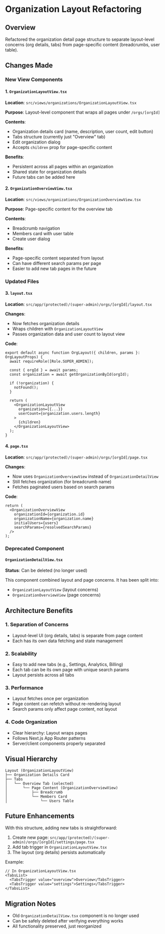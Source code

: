 # Organization Layout Refactoring

## Overview

Refactored the organization detail page structure to separate layout-level concerns (org details, tabs) from page-specific content (breadcrumbs, user table).

## Changes Made

### New View Components

#### 1. `OrganizationLayoutView.tsx`
**Location**: `src/views/organizations/OrganizationLayoutView.tsx`

**Purpose**: Layout-level component that wraps all pages under `/orgs/[orgId]`

**Contents**:
- Organization details card (name, description, user count, edit button)
- Tabs structure (currently just "Overview" tab)
- Edit organization dialog
- Accepts `children` prop for page-specific content

**Benefits**:
- Persistent across all pages within an organization
- Shared state for organization details
- Future tabs can be added here

#### 2. `OrganizationOverviewView.tsx`
**Location**: `src/views/organizations/OrganizationOverviewView.tsx`

**Purpose**: Page-specific content for the overview tab

**Contents**:
- Breadcrumb navigation
- Members card with user table
- Create user dialog

**Benefits**:
- Page-specific content separated from layout
- Can have different search params per page
- Easier to add new tab pages in the future

### Updated Files

#### 3. `layout.tsx`
**Location**: `src/app/(protected)/(super-admin)/orgs/[orgId]/layout.tsx`

**Changes**:
- Now fetches organization details
- Wraps children with `OrganizationLayoutView`
- Passes organization data and user count to layout view

**Code**:
```tsx
export default async function OrgLayout({ children, params }: OrgLayoutProps) {
  await requireRole([Role.SUPER_ADMIN]);
  
  const { orgId } = await params;
  const organization = await getOrganizationById(orgId);
  
  if (!organization) {
    notFound();
  }
  
  return (
    <OrganizationLayoutView
      organization={{...}}
      userCount={organization.users.length}
    >
      {children}
    </OrganizationLayoutView>
  );
}
```

#### 4. `page.tsx`
**Location**: `src/app/(protected)/(super-admin)/orgs/[orgId]/page.tsx`

**Changes**:
- Now uses `OrganizationOverviewView` instead of `OrganizationDetailView`
- Still fetches organization (for breadcrumb name)
- Fetches paginated users based on search params

**Code**:
```tsx
return (
  <OrganizationOverviewView
    organizationId={organization.id}
    organizationName={organization.name}
    initialUsers={users}
    searchParams={resolvedSearchParams}
  />
);
```

### Deprecated Component

#### `OrganizationDetailView.tsx`
**Status**: Can be deleted (no longer used)

This component combined layout and page concerns. It has been split into:
- `OrganizationLayoutView` (layout concerns)
- `OrganizationOverviewView` (page concerns)

## Architecture Benefits

### 1. **Separation of Concerns**
- Layout-level UI (org details, tabs) is separate from page content
- Each has its own data fetching and state management

### 2. **Scalability**
- Easy to add new tabs (e.g., Settings, Analytics, Billing)
- Each tab can be its own page with unique search params
- Layout persists across all tabs

### 3. **Performance**
- Layout fetches once per organization
- Page content can refetch without re-rendering layout
- Search params only affect page content, not layout

### 4. **Code Organization**
- Clear hierarchy: Layout wraps pages
- Follows Next.js App Router patterns
- Server/client components properly separated

## Visual Hierarchy

```
Layout (OrganizationLayoutView)
├── Organization Details Card
├── Tabs
│   └── Overview Tab (selected)
│       └── Page Content (OrganizationOverviewView)
│           ├── Breadcrumb
│           └── Members Card
│               └── Users Table
```

## Future Enhancements

With this structure, adding new tabs is straightforward:

1. Create new page: `src/app/(protected)/(super-admin)/orgs/[orgId]/settings/page.tsx`
2. Add tab trigger in `OrganizationLayoutView.tsx`
3. The layout (org details) persists automatically

Example:
```tsx
// In OrganizationLayoutView.tsx
<TabsList>
  <TabsTrigger value="overview">Overview</TabsTrigger>
  <TabsTrigger value="settings">Settings</TabsTrigger>
</TabsList>
```

## Migration Notes

- Old `OrganizationDetailView.tsx` component is no longer used
- Can be safely deleted after verifying everything works
- All functionality preserved, just reorganized

